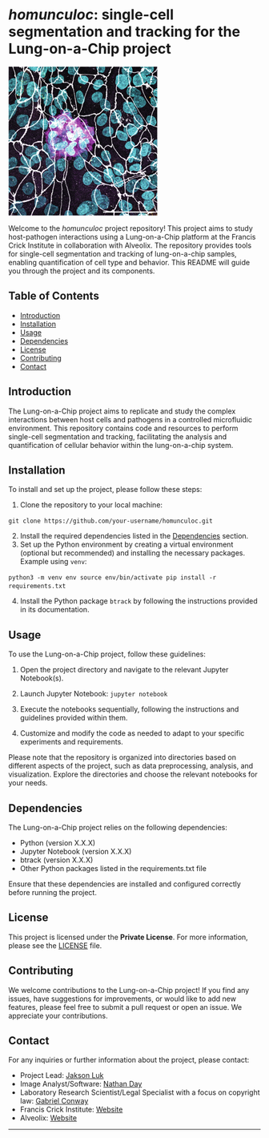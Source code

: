 # _homunculoc_: single-cell segmentation and tracking for the Lung-on-a-Chip project

![temp logo: Immunofluorescence staining of the apical iLoC on AX Lung-on-chip memebrane after iLoC assembly; DAPI (cyan), mature SP-C (magenta), PDPN (yellow) and ZO-1 (white).](landing_image.png)

Welcome to the _*homunculoc*_ project repository! This project aims to study host-pathogen interactions using a Lung-on-a-Chip platform at the Francis Crick Institute in collaboration with Alveolix. The repository provides tools for single-cell segmentation and tracking of lung-on-a-chip samples, enabling quantification of cell type and behavior. This README will guide you through the project and its components.

## Table of Contents

- [Introduction](#introduction)
- [Installation](#installation)
- [Usage](#usage)
- [Dependencies](#dependencies)
- [License](#license)
- [Contributing](#contributing)
- [Contact](#contact)

## Introduction

The Lung-on-a-Chip project aims to replicate and study the complex interactions between host cells and pathogens in a controlled microfluidic environment. This repository contains code and resources to perform single-cell segmentation and tracking, facilitating the analysis and quantification of cellular behavior within the lung-on-a-chip system.

## Installation

To install and set up the project, please follow these steps:

1. Clone the repository to your local machine:

`git clone https://github.com/your-username/homunculoc.git`

2. Install the required dependencies listed in the [Dependencies](#dependencies) section.
3. Set up the Python environment by creating a virtual environment (optional but recommended) and installing the necessary packages. Example using `venv`:

``python3 -m venv env
source env/bin/activate
pip install -r requirements.txt``

4. Install the Python package `btrack` by following the instructions provided in its documentation.

## Usage

To use the Lung-on-a-Chip project, follow these guidelines:

1. Open the project directory and navigate to the relevant Jupyter Notebook(s).
2. Launch Jupyter Notebook: `jupyter notebook`


3. Execute the notebooks sequentially, following the instructions and guidelines provided within them.
4. Customize and modify the code as needed to adapt to your specific experiments and requirements.

Please note that the repository is organized into directories based on different aspects of the project, such as data preprocessing, analysis, and visualization. Explore the directories and choose the relevant notebooks for your needs.

## Dependencies

The Lung-on-a-Chip project relies on the following dependencies:

- Python (version X.X.X)
- Jupyter Notebook (version X.X.X)
- btrack (version X.X.X)
- Other Python packages listed in the requirements.txt file

Ensure that these dependencies are installed and configured correctly before running the project.

## License

This project is licensed under the **Private License**. For more information, please see the [LICENSE](LICENSE.md) file.

## Contributing

We welcome contributions to the Lung-on-a-Chip project! If you find any issues, have suggestions for improvements, or would like to add new features, please feel free to submit a pull request or open an issue. We appreciate your contributions.

## Contact

For any inquiries or further information about the project, please contact:

- Project Lead: [Jakson Luk](mailto:jakson.luk@crick.ac.uk)
- Image Analyst/Software: [Nathan Day](mailto:nathan.day@crick.ac.uk)
- Laboratory Research Scientist/Legal Specialist with a focus on copyright law: [Gabriel Conway](mailto:gabriel.conway@crick.ac.uk)
- Francis Crick Institute: [Website](https://www.crick.ac.uk)
- Alveolix: [Website](https://www.alveolix.com)

---
